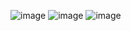 ![image](https://github.com/karpo27/Exercism_Python/assets/54405665/143b7127-b4ef-4760-999b-07f2fef89601)
![image](https://github.com/karpo27/Exercism_Python/assets/54405665/7f1c866a-86cf-417a-811f-5c50347c7965)
![image](https://github.com/karpo27/Exercism_Python/assets/54405665/22d78b3e-5da0-4312-a02d-63a2e8311b89)

